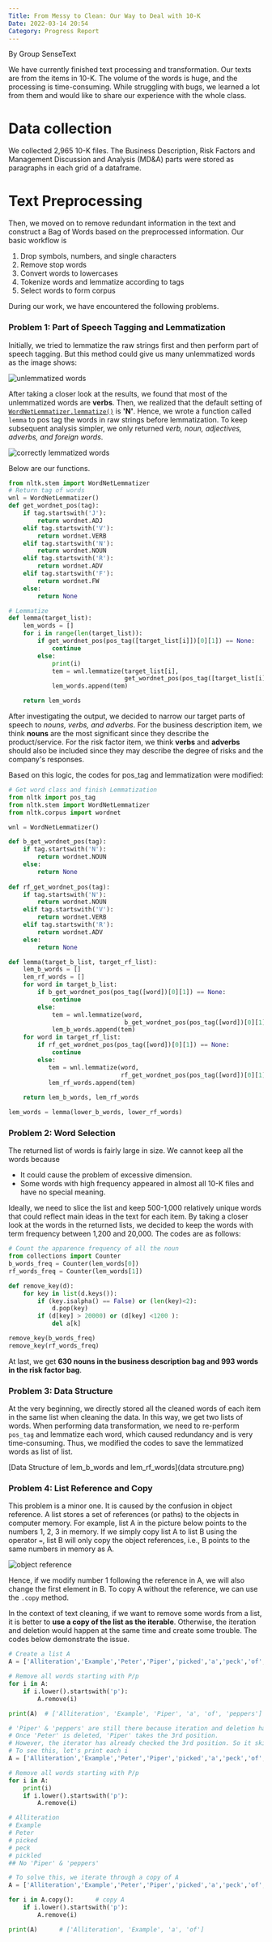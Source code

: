 ```yaml
---
Title: From Messy to Clean: Our Way to Deal with 10-K
Date: 2022-03-14 20:54
Category: Progress Report
---
```


By Group SenseText

We have currently finished text processing and transformation. 
Our texts are from the items in 10-K. The volume of the words is huge, and the processing is time-consuming. 
While struggling with bugs, we learned a lot from them and would like to share our experience with the whole class. 
    
# Data collection
We collected 2,965 10-K files. The Business Description, Risk Factors and Management Discussion and 
Analysis (MD&A) parts were stored as paragraphs in each grid of a dataframe. 

# Text Preprocessing
Then, we moved on to remove redundant information in the text and construct a Bag of Words 
based on the preprocessed information. Our basic workflow is 

1. Drop symbols, numbers, and single characters
2. Remove stop words
3. Convert words to lowercases 
4. Tokenize words and lemmatize according to tags
5. Select words to form corpus

During our work, we have encountered the following problems.

### Problem 1: Part of Speech Tagging and Lemmatization
Initially, we tried to lemmatize the raw strings first and then perform part of speech tagging. 
But this method could give us many unlemmatized words as the image shows: 

![unlemmatized words]({static}https://buehlmaier.github.io/MFIN7036-student-blog-2022-02/images/SenseText_unlemmatized_wds.png)

After taking a closer look at the results, we found that most of the unlemmatized words are **verbs**. 
Then, we realized that the default setting of [```WordNetLemmatizer.lemmatize()```](https://github.com/nltk/nltk/blob/develop/nltk/stem/wordnet.py#L39) is **'N'**. 
Hence, we wrote a function called ```lemma``` to pos tag the words in raw strings before lemmatization. 
To keep subsequent analysis simpler, we only returned *verb, noun, adjectives, adverbs, and foreign words*. 

![correctly lemmatized words]({static}https://buehlmaier.github.io/MFIN7036-student-blog-2022-02/images/SenseText_lem_correct.png)

Below are our functions.

```python
from nltk.stem import WordNetLemmatizer
# Return tag of words
wnl = WordNetLemmatizer()
def get_wordnet_pos(tag):
    if tag.startswith('J'):
        return wordnet.ADJ
    elif tag.startswith('V'):
        return wordnet.VERB
    elif tag.startswith('N'):
        return wordnet.NOUN
    elif tag.startswith('R'):
        return wordnet.ADV
    elif tag.startswith('F'):
        return wordnet.FW
    else:
        return None

# Lemmatize
def lemma(target_list):
    lem_words = []
    for i in range(len(target_list)):
        if get_wordnet_pos(pos_tag([target_list[i]])[0][1]) == None:
            continue
        else:
            print(i)
            tem = wnl.lemmatize(target_list[i],
                                get_wordnet_pos(pos_tag([target_list[i]])[0][1]))
            lem_words.append(tem)

    return lem_words
```
After investigating the output, we decided to narrow our target parts of speech to *nouns, verbs, and adverbs*.
For the business description item, we think **nouns** are the most significant since they describe the product/service. 
For the risk factor item, we think **verbs** and **adverbs** should also be included since they may describe the degree of risks and the company's responses.

Based on this logic, the codes for pos_tag and lemmatization were modified:

```python
# Get word class and finish Lemmatization 
from nltk import pos_tag
from nltk.stem import WordNetLemmatizer
from nltk.corpus import wordnet

wnl = WordNetLemmatizer()

def b_get_wordnet_pos(tag):
    if tag.startswith('N'):
        return wordnet.NOUN
    else:
        return None
    
def rf_get_wordnet_pos(tag):
    if tag.startswith('N'):
        return wordnet.NOUN
    elif tag.startswith('V'):
        return wordnet.VERB
    elif tag.startswith('R'):
        return wordnet.ADV
    else:
        return None

def lemma(target_b_list, target_rf_list):
    lem_b_words = []
    lem_rf_words = []
    for word in target_b_list:
        if b_get_wordnet_pos(pos_tag([word])[0][1]) == None:
            continue
        else:
            tem = wnl.lemmatize(word,
                                b_get_wordnet_pos(pos_tag([word])[0][1]))
            lem_b_words.append(tem)
    for word in target_rf_list:
        if rf_get_wordnet_pos(pos_tag([word])[0][1]) == None:
            continue
        else:
           tem = wnl.lemmatize(word,
                               rf_get_wordnet_pos(pos_tag([word])[0][1]))
           lem_rf_words.append(tem)
    
    return lem_b_words, lem_rf_words

lem_words = lemma(lower_b_words, lower_rf_words)
```

### Problem 2: Word Selection

The returned list of words is fairly large in size. We cannot keep all the words because 

- It could cause the problem of excessive dimension.
- Some words with high frequency appeared in almost all 10-K files and have no special meaning. 

Ideally, we need to slice the list and keep 500-1,000 relatively unique words that could reflect main ideas in the text for each item.
By taking a closer look at the words in the returned lists, we decided to keep the words with term frequency between 1,200 and 20,000. 
The codes are as follows:

```python
# Count the apparence frequency of all the noun 
from collections import Counter        
b_words_freq = Counter(lem_words[0])
rf_words_freq = Counter(lem_words[1])

def remove_key(d):
    for key in list(d.keys()):
        if (key.isalpha() == False) or (len(key)<2):
            d.pop(key)
        if (d[key] > 20000) or (d[key] <1200 ):
            del a[k]

remove_key(b_words_freq)
remove_key(rf_words_freq)
```

At last, we get **630 nouns in the business description bag and 993 words in the risk factor bag**.

### Problem 3: Data Structure 
At the very beginning, we directly stored all the cleaned words of each item in the same list when cleaning the data. In this way, we get two lists of words. When performing data transformation, we need to re-perform ```pos_tag``` and lemmatize each word, which caused redundancy and is very time-consuming. Thus, we modified the codes to save the lemmatized words as list of list.

[Data Structure of lem_b_words and lem_rf_words](data strcuture.png)


### Problem 4: List Reference and Copy
This problem is a minor one. It is caused by the confusion in object reference. A list stores a set of references 
(or paths) to the objects in computer memory. For example, list A in the picture below points to the 
numbers 1, 2, 3 in memory. If we simply copy list A to list B using the operator `=`, 
list B will only copy the object references, i.e., B points to the same numbers in memory as A.

![object reference]({static}https://buehlmaier.github.io/MFIN7036-student-blog-2022-02/images/SenseText_list_problem.jpeg)

Hence, if we modify number 1 following the reference in A, we will also change the first element in B. 
To copy A without the reference, we can use the `.copy` method.

In the context of text cleaning, if we want to remove some words from a list, 
it is better to **use a copy of the list as the iterable**. 
Otherwise, the iteration and deletion would happen at the same time and create some trouble. The codes below demonstrate the issue.

```python
# Create a list A
A = ['Alliteration','Example','Peter','Piper','picked','a','peck','of','pickled','peppers']

# Remove all words starting with P/p
for i in A:
    if i.lower().startswith('p'):
        A.remove(i)

print(A)  # ['Alliteration', 'Example', 'Piper', 'a', 'of', 'peppers']

# 'Piper' & 'peppers' are still there because iteration and deletion happen at the same time.
# Once 'Peter' is deleted, 'Piper' takes the 3rd position. 
# However, the iterator has already checked the 3rd position. So it skips 'Piper.'
# To see this, let's print each i
A = ['Alliteration','Example','Peter','Piper','picked','a','peck','of','pickled','peppers']

# Remove all words starting with P/p
for i in A:
    print(i)
    if i.lower().startswith('p'):
        A.remove(i)

# Alliteration
# Example
# Peter
# picked
# peck
# pickled
## No 'Piper' & 'peppers'

# To solve this, we iterate through a copy of A
A = ['Alliteration','Example','Peter','Piper','picked','a','peck','of','pickled','peppers']

for i in A.copy():      # copy A
    if i.lower().startswith('p'):
        A.remove(i)

print(A)      # ['Alliteration', 'Example', 'a', 'of']
```